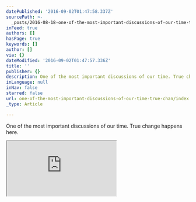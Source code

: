 ```yaml
---
datePublished: '2016-09-02T01:47:58.337Z'
sourcePath: >-
  _posts/2016-08-18-one-of-the-most-important-discussions-of-our-time-true-chan.md
inFeed: true
authors: []
hasPage: true
keywords: []
author: []
via: {}
dateModified: '2016-09-02T01:47:57.336Z'
title: ''
publisher: {}
description: One of the most important discussions of our time. True change happens here.
inLanguage: null
inNav: false
starred: false
url: one-of-the-most-important-discussions-of-our-time-true-chan/index.html
_type: Article

---
```

One of the most important discussions of our time. True change happens here.

<iframe src="https://the-grid.github.io/ed-userhtml/?g=eJwlzUsKwjAQANCrhDlAR5F2IU0XLlwquKjrJpk6gaSRfBh6e0Uv8N7o17xEUuJdZQ39cADF5F9cNZyOPaiSrQau9V3OiCLS7anVZqizKSJFQw6Hy-M-bze-Pi2oH2dSdpQ1fLElhCRrC6HYTLRNI_7H6QO9DymW" style=""></iframe>